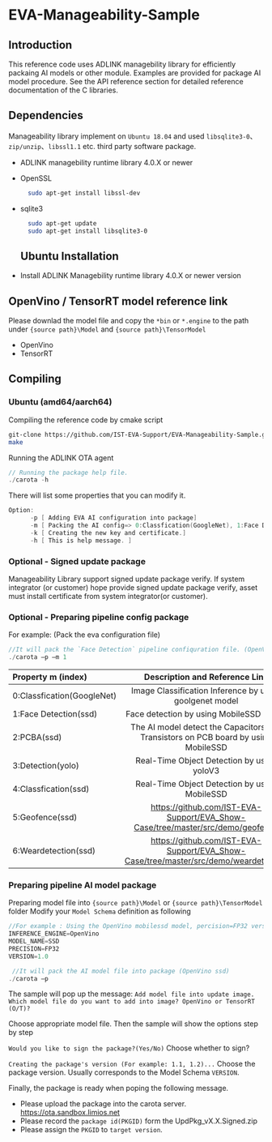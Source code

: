 # EVA-Manageability-Sample

## Introduction 
 
This reference code uses ADLINK managebility library for efficiently packaing AI models or other module.
Examples are provided for package AI model procedure. See the API reference section for detailed reference documentation of the C libraries. <h2>
  
## Dependencies 
  Manageability library implement on `Ubuntu 18.04` and used `libsqlite3-0`、`zip/unzip`、`libssl1.1` etc. third party software package.
* ADLINK managebility runtime library 4.0.X or newer
* OpenSSL
  ```bash
    sudo apt-get install libssl-dev
  ```
* sqlite3
  ```bash
    sudo apt-get update
    sudo apt-get install libsqlite3-0
  ```
  
  ## Ubuntu Installation
* Install ADLINK Managebility runtime library 4.0.X or newer version
 
  
## OpenVino / TensorRT model reference link
Please downlad the model file and copy the `*bin` or `*.engine` to the path under `{source path}\Model` and `{source path}\TensorModel`
* OpenVino
* TensorRT
  
## Compiling
  
### Ubuntu (amd64/aarch64)
Compiling the reference code by cmake script
```bash
git-clone https://github.com/IST-EVA-Support/EVA-Manageability-Sample.git
make
```
Running the ADLINK OTA agent

 ```c
 // Running the package help file.
./carota -h
```
There will list some properties that you can modify it.
  ```c
  Option: 
        -p [ Adding EVA AI configuration into package]
        -m [ Packing the AI config=> 0:Classfication(GoogleNet), 1:Face Detection(ssd), 2:PCBA(ssd), 3:Detection(yolo), 4:Classfication(ssd), 5:Geofence(ssd), 6:Weardetection(ssd)
        -k [ Creating the new key and certificate.]
        -h [ This is help message. ]
  ```

### Optional - Signed update package
Manageability Library support signed update package verify. If system integrator (or customer) hope provide signed update package verify, asset must install certificate from system integrator(or customer).
  
### Optional - Preparing pipeline config package
For example: (Pack the eva configuration file)

 ```c
 //It will pack the `Face Detection` pipeline confiquration file. (OpenVino ssd)
./carota –p –m 1
```
| Property m (index)  | Description and Reference Link  | 
| :------------ |:---------------:|
| 0:Classfication(GoogleNet)     | Image Classification Inference by using goolgenet model         |
| 1:Face Detection(ssd)     | Face detection by using MobileSSD model        |
| 2:PCBA(ssd) | The AI model detect the Capacitors and Transistors on PCB board by using MobileSSD  |
| 3:Detection(yolo) | Real-Time Object Detection by using yoloV3       |
| 4:Classfication(ssd) | Real-Time Object Detection by using MobileSSD       |
| 5:Geofence(ssd) | https://github.com/IST-EVA-Support/EVA_Show-Case/tree/master/src/demo/geofence       |
| 6:Weardetection(ssd) | https://github.com/IST-EVA-Support/EVA_Show-Case/tree/master/src/demo/weardetection       |
 
### Preparing pipeline AI model package
Preparing model file into `{source path}\Model` or `{source path}\TensorModel` folder 
Modify your `Model Schema` definition as following
  
 ```c
//For example : Using the OpenVino mobilessd model, percision=FP32 version=1.0
INFERENCE_ENGINE=OpenVino
MODEL_NAME=SSD              
PRECISION=FP32                            
VERSION=1.0     
```
  
```c
 //It will pack the AI model file into package (OpenVino ssd)
./carota –p
```
The sample will pop up the message: 
`Add model file into update image. Which model file do you want to add into image?
OpenVino or TensorRT (O/T)?`  
 
Choose appropriate model file. Then the sample will show the options step by step
  
`Would you like to sign the package?(Yes/No)`
Choose whether to sign? 

`Creating the package's version (For example: 1.1, 1.2)...`
Choose the package version. Usually corresponds to the Model Schema `VERSION`.
  
Finally, the package is ready when poping the following message.
* Please upload the package into the carota server. https://ota.sandbox.limios.net 
* Please record the `package id(PKGID)` form the UpdPkg_vX.X.Signed.zip
* Please assign the `PKGID` to `target version`.
